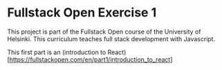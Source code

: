# Fullstack Open Exercise 1

This project is part of the Fullstack Open course of the University of Helsinki. This curriculum teaches full stack development with Javascript. 

This first part is an (introduction to React)[https://fullstackopen.com/en/part1/introduction_to_react]